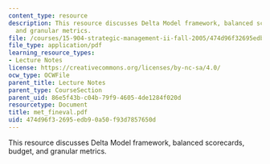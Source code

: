 ```yaml
---
content_type: resource
description: This resource discusses Delta Model framework, balanced scorecards, budget,
  and granular metrics.
file: /courses/15-904-strategic-management-ii-fall-2005/474d96f32695edb90a50f93d7857650d_met_fineval.pdf
file_type: application/pdf
learning_resource_types:
- Lecture Notes
license: https://creativecommons.org/licenses/by-nc-sa/4.0/
ocw_type: OCWFile
parent_title: Lecture Notes
parent_type: CourseSection
parent_uid: 86e5f43b-c04b-79f9-4605-4de1284f020d
resourcetype: Document
title: met_fineval.pdf
uid: 474d96f3-2695-edb9-0a50-f93d7857650d
---
```

This resource discusses Delta Model framework, balanced scorecards, budget, and granular metrics.